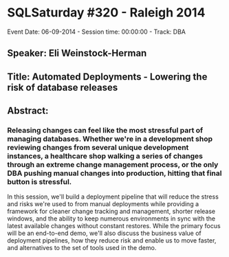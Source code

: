 # SQLSaturday #320 - Raleigh 2014
Event Date: 06-09-2014 - Session time: 00:00:00 - Track: DBA
## Speaker: Eli Weinstock-Herman
## Title: Automated Deployments - Lowering the risk of database releases
## Abstract:
### Releasing changes can feel like the most stressful part of managing databases. Whether we're in a development shop reviewing changes from several unique development instances, a healthcare shop walking a series of changes through an extreme change management process, or the only DBA pushing manual changes into production, hitting that final button is stressful.

In this session, we'll build a deployment pipeline that will reduce the stress and risks we're used to from manual deployments while providing a framework for cleaner change tracking and management, shorter release windows, and the ability to keep numerous environments in sync with the latest available changes without constant restores. While the primary focus will be an end-to-end demo, we'll also discuss the business value of deployment pipelines, how they reduce risk and enable us to move faster, and alternatives to the set of tools used in the demo.

